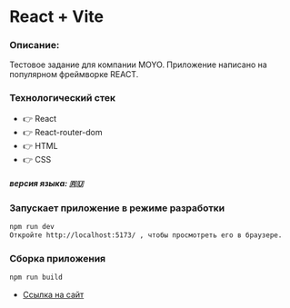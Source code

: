 # React + Vite

### Описание: 
Тестовое задание для компании MOYO.
Приложение написано на популярном фреймворке REACT.
### Технологический стек
* :point_right: React
* :point_right: React-router-dom
* :point_right: HTML
* :point_right: CSS
##### версия языка: :ru:


### Запускает приложение в режиме разработки

```sh
npm run dev
Откройте http://localhost:5173/ , чтобы просмотреть его в браузере.
```

### Сборка приложения

```sh
npm run build
```
* [Ссылка на сайт](https://aksenov-m.github.io/moyo)